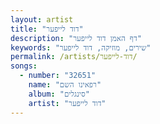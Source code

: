 ```yaml
---
layout: artist
title: "דוד לייפער"
description: "דף האמן דוד לייפער"
keywords: "שירים, מוזיקה, דוד לייפער"
permalink: /artists/דוד-לייפער/
songs:
  - number: "32651"
    name: "רפאינו השם"
    album: "סינגלים"
    artist: "דוד לייפער"
---
```

